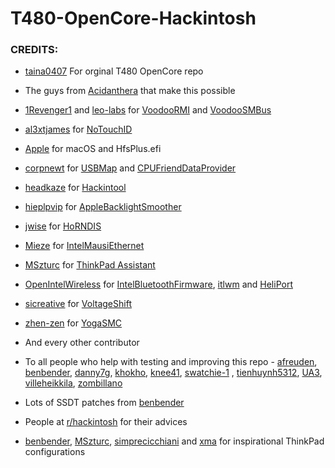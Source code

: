 # T480-OpenCore-Hackintosh

### CREDITS:

- [taina0407](https://github.com/taina0407) For orginal T480 OpenCore repo

- The guys from [Acidanthera](https://github.com/acidanthera) that make this possible
   
- [1Revenger1](https://github.com/1Revenger1) and [leo-labs](https://github.com/leo-labs) for [VoodooRMI](https://github.com/VoodooSMBus/VoodooRMI) and [VoodooSMBus](https://github.com/VoodooSMBus/VoodooSMBus)

- [al3xtjames](https://github.com/al3xtjames) for [NoTouchID](https://github.com/al3xtjames/NoTouchID)

- [Apple](http://apple.com) for macOS and HfsPlus.efi

- [corpnewt](https://github.com/corpnewt) for [USBMap](https://github.com/corpnewt/USBMap) and [CPUFriendDataProvider](https://github.com/corpnewt/CPUFriendFriend)

- [headkaze](https://github.com/headkaze) for [Hackintool](https://github.com/headkaze/Hackintool)

- [hieplpvip](https://github.com/hieplpvip) for [AppleBacklightSmoother](https://github.com/hieplpvip/AppleBacklightSmoother)

- [jwise](https://github.com/jwise) for [HoRNDIS](https://github.com/jwise/HoRNDIS)

- [Mieze](https://github.com/Mieze) for [IntelMausiEthernet](https://github.com/Mieze/IntelMausiEthernet)

- [MSzturc](https://github.com/MSzturc) for [ThinkPad Assistant](https://github.com/MSzturc/ThinkpadAssistant)

- [OpenIntelWireless](https://github.com/OpenIntelWireless/IntelBluetoothFirmware/releases) for [IntelBluetoothFirmware](https://github.com/OpenIntelWireless/IntelBluetoothFirmware), [itlwm](https://github.com/OpenIntelWireless/itlwm) and [HeliPort](hhttps://github.com/OpenIntelWireless/HeliPort)

- [sicreative](https://github.com/sicreative) for [VoltageShift](https://github.com/sicreative/VoltageShift)

- [zhen-zen](https://github.com/zhen-zen) for [YogaSMC](https://github.com/zhen-zen/YogaSMC)

- And every other contributor

- To all people who help with testing and improving this repo - [afreuden](https://github.com/afreuden), [benbender](https://github.com/benbender), [danny7g](https://github.com/danny7g), [khokho](https://github.com/khokho), [knee41](https://github.com/knee41), [swatchie-1](https://github.com/swatchie-1) , [tienhuynh5312](https://github.com/tienhuynh5312), [UA3](https://github.com/UA3), [villeheikkila](https://github.com/villeheikkila), [zombillano](https://github.com/zombillano)

- Lots of SSDT patches from [benbender](https://github.com/benbender)

- People at [r/hackintosh](https://www.reddit.com/r/hackintosh/) for their advices

- [benbender](https://github.com/benbender), [MSzturc](https://github.com/MSzturc), [simprecicchiani](https://github.com/simprecicchiani) and [xma](https://github.com/xma) for inspirational ThinkPad configurations
